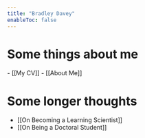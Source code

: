 ```yaml
---
title: "Bradley Davey"
enableToc: false
---
```


<h1> Some things about me</h1>
- [[My CV]]
- [[About Me]]

#  Some longer thoughts
- [[On Becoming a Learning Scientist]]
- [[On Being a Doctoral Student]]


